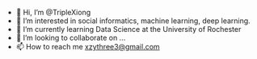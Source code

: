 - 👋 Hi, I’m @TripleXiong
- 👀 I’m interested in social informatics, machine learning, deep learning. 
- 🌱 I’m currently learning Data Science at the University of Rochester
- 💞️ I’m looking to collaborate on ...
- 📫 How to reach me xzythree3@gmail.com

<!---
TripleXiong/TripleXiong is a ✨ special ✨ repository because its `README.md` (this file) appears on your GitHub profile.
You can click the Preview link to take a look at your changes.
--->
